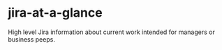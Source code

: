 # jira-at-a-glance
High level Jira information about current work intended for managers or business peeps.
